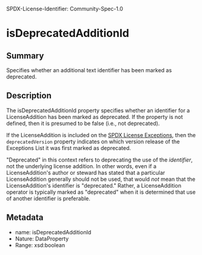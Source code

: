 SPDX-License-Identifier: Community-Spec-1.0

# isDeprecatedAdditionId

## Summary

Specifies whether an additional text identifier has been marked as deprecated.

## Description

The isDeprecatedAdditionId property specifies whether an identifier for a
LicenseAddition has been marked as deprecated. If the property is not defined,
then it is presumed to be false (i.e., not deprecated).

If the LicenseAddition is included on the
[SPDX License Exceptions](https://spdx.org/licenses/exceptions-index.html),
then the `deprecatedVersion` property indicates on which version release of the
Exceptions List it was first marked as deprecated.

"Deprecated" in this context refers to deprecating the use of the
_identifier_, not the underlying license addition. In other words, even if a
LicenseAddition's author or steward has stated that a particular
LicenseAddition generally should not be used, that would _not_ mean that the
LicenseAddition's identifier is "deprecated." Rather, a LicenseAddition
operator is typically marked as "deprecated" when it is determined that use of
another identifier is preferable.

## Metadata

- name: isDeprecatedAdditionId
- Nature: DataProperty
- Range: xsd:boolean
